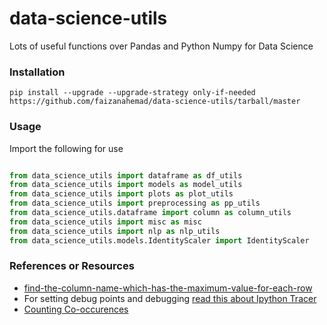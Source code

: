 # data-science-utils
Lots of useful functions over Pandas and Python Numpy for Data Science

### Installation

`pip install --upgrade --upgrade-strategy only-if-needed https://github.com/faizanahemad/data-science-utils/tarball/master`

### Usage

Import the following for use
```python

from data_science_utils import dataframe as df_utils
from data_science_utils import models as model_utils
from data_science_utils import plots as plot_utils
from data_science_utils import preprocessing as pp_utils
from data_science_utils.dataframe import column as column_utils
from data_science_utils import misc as misc
from data_science_utils import nlp as nlp_utils
from data_science_utils.models.IdentityScaler import IdentityScaler

```

### References or Resources
- [find-the-column-name-which-has-the-maximum-value-for-each-row](https://stackoverflow.com/questions/29919306/find-the-column-name-which-has-the-maximum-value-for-each-row)
- For setting debug points and debugging [read this about Ipython Tracer](http://kawahara.ca/how-to-debug-a-jupyter-ipython-notebook/)
- [Counting Co-occurences](https://stackoverflow.com/questions/42272311/python-co-occurrence-of-two-items-in-different-lists)


